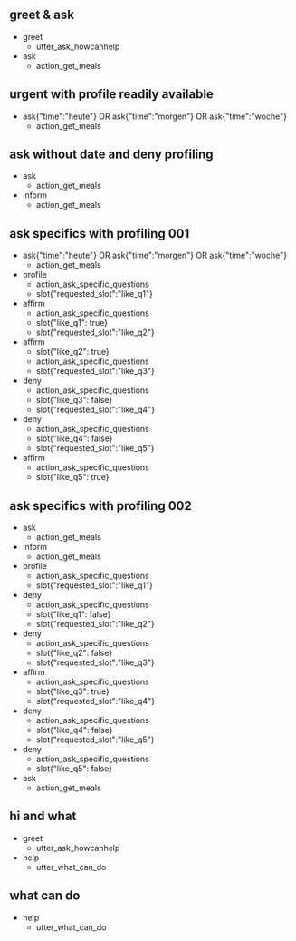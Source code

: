 ## greet & ask
* greet
  - utter_ask_howcanhelp
* ask
  - action_get_meals

## urgent with profile readily available
* ask{"time":"heute"} OR ask{"time":"morgen"} OR ask{"time":"woche"}
  - action_get_meals

## ask without date and deny profiling
* ask
  - action_get_meals
* inform
  - action_get_meals

## ask specifics with profiling 001
* ask{"time":"heute"} OR ask{"time":"morgen"} OR ask{"time":"woche"}
  - action_get_meals
* profile
  - action_ask_specific_questions
  - slot{"requested_slot":"like_q1"}
* affirm
  - action_ask_specific_questions
  - slot{"like_q1": true}
  - slot{"requested_slot":"like_q2"}
* affirm
  - slot{"like_q2": true}
  - action_ask_specific_questions
  - slot{"requested_slot":"like_q3"}
* deny
  - action_ask_specific_questions
  - slot{"like_q3": false}
  - slot{"requested_slot":"like_q4"}
* deny
  - action_ask_specific_questions
  - slot{"like_q4": false}
  - slot{"requested_slot":"like_q5"}
* affirm
  - action_ask_specific_questions
  - slot{"like_q5": true}

## ask specifics with profiling 002
* ask
  - action_get_meals
* inform
  - action_get_meals
* profile
  - action_ask_specific_questions
  - slot{"requested_slot":"like_q1"}
* deny
  - action_ask_specific_questions
  - slot{"like_q1": false}
  - slot{"requested_slot":"like_q2"}
* deny
  - action_ask_specific_questions
  - slot{"like_q2": false}
  - slot{"requested_slot":"like_q3"}
* affirm
  - action_ask_specific_questions
  - slot{"like_q3": true}
  - slot{"requested_slot":"like_q4"}
* deny
  - action_ask_specific_questions
  - slot{"like_q4": false}
  - slot{"requested_slot":"like_q5"}
* deny
  - action_ask_specific_questions
  - slot{"like_q5": false}
* ask
  - action_get_meals

## hi and what
* greet
  - utter_ask_howcanhelp
* help
  - utter_what_can_do

## what can do
* help
  - utter_what_can_do
